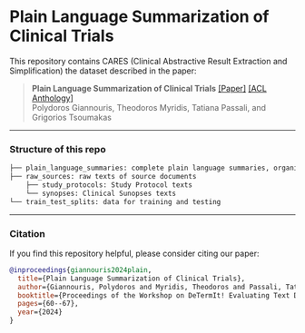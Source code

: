 # Plain Language Summarization of Clinical Trials

This repository contains CARES (Clinical Abstractive Result Extraction and Simplification) the dataset described in the paper:

> **Plain Language Summarization of Clinical Trials** 
> [[Paper]](https://aclanthology.org/2024.determit-1.6.pdf) [[ACL Anthology]](https://aclanthology.org/2024.determit-1.6/)  <br>
> Polydoros Giannouris, Theodoros Myridis, Tatiana Passali, and Grigorios Tsoumakas <be>

---
### Structure of this repo

```bash
├── plain_language_summaries: complete plain language summaries, organized by subsections
├── raw_sources: raw texts of source documents
    ├── study_protocols: Study Protocol texts
    └── synopses: Clinical Sunopses texts
└── train_test_splits: data for training and testing
```

---
### Citation
If you find this repository helpful, please consider citing our paper: 

```bibtex
@inproceedings{giannouris2024plain,
  title={Plain Language Summarization of Clinical Trials},
  author={Giannouris, Polydoros and Myridis, Theodoros and Passali, Tatiana and Tsoumakas, Grigorios},
  booktitle={Proceedings of the Workshop on DeTermIt! Evaluating Text Difficulty in a Multilingual Context @ LREC-COLING 2024},
  pages={60--67},
  year={2024}
}
```
